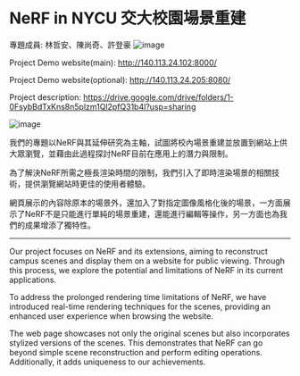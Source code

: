 # NeRF in NYCU 交大校園場景重建
  專題成員: 林哲安、陳尚奇、許登豪
  ![image](https://github.com/LinCheAn/NeRF-in-NYCU/assets/47052652/8bbb3a30-e690-4fcf-9897-b3529bfe7f5d)
  
  Project Demo website(main): http://140.113.24.102:8000/
  
  Project Demo website(optional): http://140.113.24.205:8080/
  
  Project description: https://drive.google.com/drive/folders/1-0FsybBdTxKns8n5plzm1Ql2pfQ31b4l?usp=sharing


  ![image](https://github.com/LinCheAn/NeRF-in-NYCU/assets/47052652/0a9555b8-f80b-40b6-bcb8-2cdf137ed5a8)
  
  我們的專題以NeRF與其延伸研究為主軸，試圖將校內場景重建並放置到網站上供大眾瀏覽，並藉由此過程探討NeRF目前在應用上的潛力與限制。
  
  為了解決NeRF所需之極長渲染時間的限制，我們引入了即時渲染場景的相關技術，提供瀏覽網站時更佳的使用者體驗。
  
  網頁展示的內容除原本的場景外，還加入了對指定圖像風格化後的場景，一方面展示了NeRF不是只能進行單純的場景重建，還能進行編輯等操作，另一方面也為我們的成果增添了獨特性。
  
------------------
  Our project focuses on NeRF and its extensions, aiming to reconstruct campus scenes and display them on a website for public viewing. Through this process, we explore the potential and limitations of NeRF in its current applications.
  
  To address the prolonged rendering time limitations of NeRF, we have introduced real-time rendering techniques for the scenes, providing an enhanced user experience when browsing the website.
  
  The web page showcases not only the original scenes but also incorporates stylized versions of the scenes. This demonstrates that NeRF can go beyond simple scene reconstruction and perform editing operations. Additionally, it adds uniqueness to   our achievements.
